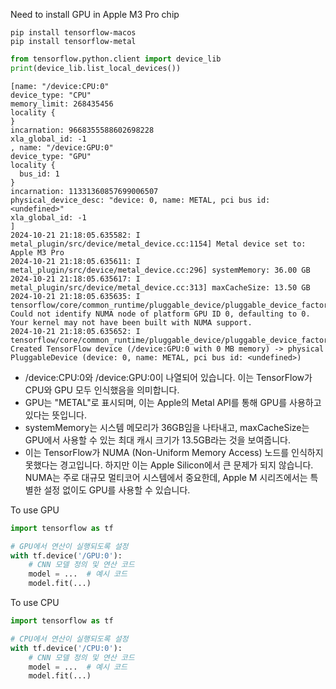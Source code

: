 Need to install GPU in Apple M3 Pro chip

```
pip install tensorflow-macos
pip install tensorflow-metal
```


```python
from tensorflow.python.client import device_lib
print(device_lib.list_local_devices())
```

```
[name: "/device:CPU:0"
device_type: "CPU"
memory_limit: 268435456
locality {
}
incarnation: 9668355588602698228
xla_global_id: -1
, name: "/device:GPU:0"
device_type: "GPU"
locality {
  bus_id: 1
}
incarnation: 11331360857699006507
physical_device_desc: "device: 0, name: METAL, pci bus id: <undefined>"
xla_global_id: -1
]
2024-10-21 21:18:05.635582: I metal_plugin/src/device/metal_device.cc:1154] Metal device set to: Apple M3 Pro
2024-10-21 21:18:05.635611: I metal_plugin/src/device/metal_device.cc:296] systemMemory: 36.00 GB
2024-10-21 21:18:05.635617: I metal_plugin/src/device/metal_device.cc:313] maxCacheSize: 13.50 GB
2024-10-21 21:18:05.635635: I tensorflow/core/common_runtime/pluggable_device/pluggable_device_factory.cc:305] Could not identify NUMA node of platform GPU ID 0, defaulting to 0. Your kernel may not have been built with NUMA support.
2024-10-21 21:18:05.635652: I tensorflow/core/common_runtime/pluggable_device/pluggable_device_factory.cc:271] Created TensorFlow device (/device:GPU:0 with 0 MB memory) -> physical PluggableDevice (device: 0, name: METAL, pci bus id: <undefined>)
```

- /device:CPU:0와 /device:GPU:0이 나열되어 있습니다. 이는 TensorFlow가 CPU와 GPU 모두 인식했음을 의미합니다.
- GPU는 "METAL"로 표시되며, 이는 Apple의 Metal API를 통해 GPU를 사용하고 있다는 뜻입니다.
- systemMemory는 시스템 메모리가 36GB임을 나타내고, maxCacheSize는 GPU에서 사용할 수 있는 최대 캐시 크기가 13.5GB라는 것을 보여줍니다.
- 이는 TensorFlow가 NUMA (Non-Uniform Memory Access) 노드를 인식하지 못했다는 경고입니다. 하지만 이는 Apple Silicon에서 큰 문제가 되지 않습니다. NUMA는 주로 대규모 멀티코어 시스템에서 중요한데, Apple M 시리즈에서는 특별한 설정 없이도 GPU를 사용할 수 있습니다.


To use GPU
```python
import tensorflow as tf

# GPU에서 연산이 실행되도록 설정
with tf.device('/GPU:0'):
    # CNN 모델 정의 및 연산 코드
    model = ...  # 예시 코드
    model.fit(...)
```

To use CPU
```python
import tensorflow as tf

# CPU에서 연산이 실행되도록 설정
with tf.device('/CPU:0'):
    # CNN 모델 정의 및 연산 코드
    model = ...  # 예시 코드
    model.fit(...)
```
